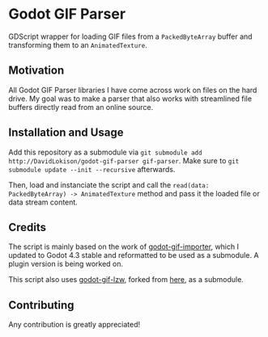 # Godot GIF Parser
GDScript wrapper for loading GIF files from a `PackedByteArray` buffer and transforming them to an `AnimatedTexture`.

## Motivation
All Godot GIF Parser libraries I have come across work on files on the hard drive. My goal was to make a parser that also works with streamlined file buffers directly read from an online source.

## Installation and Usage
Add this repository as a submodule via `git submodule add http://DavidLokison/godot-gif-parser gif-parser`. Make sure to `git submodule update --init --recursive` afterwards.

Then, load and instanciate the script and call the `read(data: PackedByteArray) -> AnimatedTexture` method and pass it the loaded file or data stream content.

## Credits
The script is mainly based on the work of [godot-gif-importer](https://github.com/vbousquet/godot-gif-importer), which I updated to Godot 4.3 stable and reformatted to be used as a submodule. A plugin version is being worked on.

This script also uses [godot-gif-lzw](https://github.com/DavidLokison/godot-gif-lzw), forked from [here](https://github.com/jegor377/godot-gif-lzw), as a submodule.

## Contributing
Any contribution is greatly appreciated!
